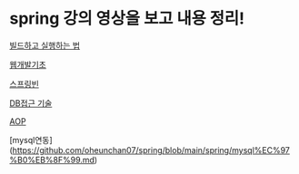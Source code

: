 # spring 강의 영상을 보고 내용 정리!
[빌드하고 실행하는 법](https://github.com/oheunchan07/spring/blob/main/spring/%EB%B9%8C%EB%93%9C%20%ED%95%98%EA%B3%A0%20%EC%8B%A4%ED%96%89%ED%95%98%EB%8A%94%20%EB%B2%95.md)

[웹개발기초](https://github.com/oheunchan07/spring/blob/main/spring/%EC%9B%B9%20%EA%B0%9C%EB%B0%9C%20%EA%B8%B0%EC%B4%88.md)

[스프링빈](https://github.com/oheunchan07/spring/blob/main/spring/%EC%8A%A4%ED%94%84%EB%A7%81%EB%B9%88.md)

[DB접근 기술](https://github.com/oheunchan07/spring/blob/main/spring/%20DB%EC%A0%91%EA%B7%BC%20%EA%B8%B0%EC%88%A0.md)

[AOP](https://github.com/oheunchan07/spring/blob/main/spring/AOP.md)

[mysql연동]
(https://github.com/oheunchan07/spring/blob/main/spring/mysql%EC%97%B0%EB%8F%99.md)
